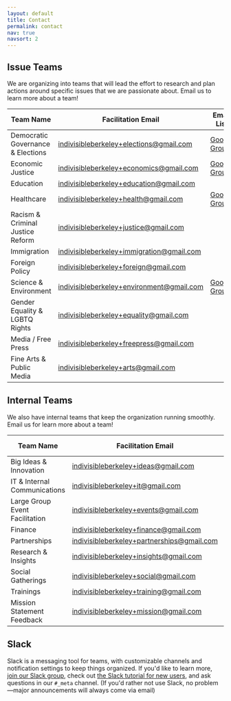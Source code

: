 ```yaml
---
layout: default
title: Contact
permalink: contact
nav: true
navsort: 2
---
```


## Issue Teams

We are organizing into teams that will lead the effort to research and plan actions around specific issues that we are passionate about.  Email us to learn more about a team!


| Team Name                          | Facilitation Email                                                                              | Email List                                                                        |
|------------------------------------|-------------------------------------------------------------------------------------------------|-----------------------------------------------------------------------------------|
| Democratic Governance & Elections  | [indivisibleberkeley+elections@gmail.com](mailto:indivisibleberkeley+elections@gmail.com)       | [Google Group](mailto:indivisible-berkeley-elections+subscribe@googlegroups.com)  |
| Economic Justice                   | [indivisibleberkeley+economics@gmail.com](mailto:indivisibleberkeley+economics@gmail.com)       | [Google Group](mailto:indivisibleberkeley-economics+subscribe@googlegroups.com)   |
| Education                          | [indivisibleberkeley+education@gmail.com](mailto:indivisibleberkeley+education@gmail.com)       |                                                                                   |
| Healthcare                         | [indivisibleberkeley+health@gmail.com](mailto:indivisibleberkeley+health@gmail.com)             | [Google Group](mailto:indivisibleberkeley-healthcare+subscribe@googlegroups.com)  |
| Racism & Criminal Justice Reform   | [indivisibleberkeley+justice@gmail.com](mailto:indivisibleberkeley+justice@gmail.com)           |                                                                                   |
| Immigration                        | [indivisibleberkeley+immigration@gmail.com](mailto:indivisibleberkeley+immigration@gmail.com)   |                                                                                   |
| Foreign Policy                     | [indivisibleberkeley+foreign@gmail.com](mailto:indivisibleberkeley+foreign@gmail.com)           |                                                                                   |
| Science & Environment              | [indivisibleberkeley+environment@gmail.com](mailto:indivisibleberkeley+environment@gmail.com)   | [Google Group](mailto:indivisibleberkeley-environment+subscribe@googlegroups.com) |
| Gender Equality & LGBTQ Rights     | [indivisibleberkeley+equality@gmail.com](mailto:indivisibleberkeley+equality@gmail.com)         |                                                                                   |
| Media / Free Press                 | [indivisibleberkeley+freepress@gmail.com](mailto:indivisibleberkeley+freepress@gmail.com)       |                                                                                   |
| Fine Arts & Public Media           | [indivisibleberkeley+arts@gmail.com](mailto:indivisibleberkeley+arts@gmail.com)                 |                                                                                   |


## Internal Teams

We also have internal teams that keep the organization running smoothly.  Email us for learn more about a team!

| Team Name                          | Facilitation Email                                                                              | Email List   |
|------------------------------------|-------------------------------------------------------------------------------------------------|--------------|
| Big Ideas & Innovation             | [indivisibleberkeley+ideas@gmail.com](mailto:indivisibleberkeley+ideas@gmail.com)               |              |
| IT & Internal Communications       | [indivisibleberkeley+it@gmail.com](mailto:indivisibleberkeley+it@gmail.com)                     |              |
| Large Group Event Facilitation     | [indivisibleberkeley+events@gmail.com](mailto:indivisibleberkeley+events@gmail.com)             |              |
| Finance                            | [indivisibleberkeley+finance@gmail.com](mailto:indivisibleberkeley+finance@gmail.com)           |              |
| Partnerships                       | [indivisibleberkeley+partnerships@gmail.com](mailto:indivisibleberkeley+partnerships@gmail.com) |              |
| Research & Insights                | [indivisibleberkeley+insights@gmail.com](mailto:indivisibleberkeley+insights@gmail.com)         |              |
| Social Gatherings                  | [indivisibleberkeley+social@gmail.com](mailto:indivisibleberkeley+social@gmail.com)             |              |
| Trainings                          | [indivisibleberkeley+training@gmail.com](mailto:indivisibleberkeley+training@gmail.com)         |              |
| Mission Statement Feedback         | [indivisibleberkeley+mission@gmail.com](mailto:indivisibleberkeley+mission@gmail.com)           |              |


## Slack

Slack is a messaging tool for teams, with customizable channels and notification settings to keep things organized.  If you'd like to learn more, [join our Slack group](https://indivisible-berkeley.slack.com/shared_invite/MTQxMDA2NTE0OTgzLTE0ODY4NTg4NTQtMjVkMWE2Y2IyZQ), check out [the Slack tutorial for new users](https://get.slack.help/hc/en-us/articles/218080037-Getting-started-for-new-users), and ask questions in our `#_meta` channel.  (If you'd rather not use Slack, no problem—major announcements will always come via email)
